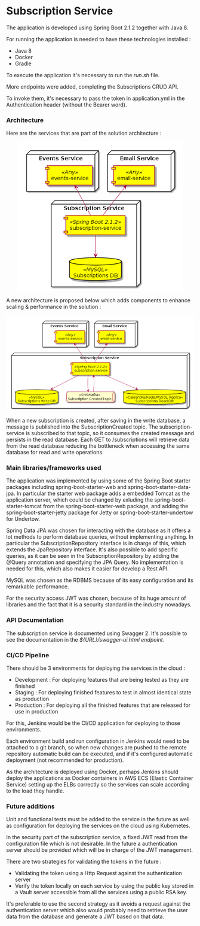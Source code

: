 # Subscription Service

The application is developed using Spring Boot 2.1.2 together with Java 8.

For running the application is needed to have these technologies installed :

* Java 8
* Docker
* Gradle

To execute the application it's necessary to run the *run.sh* file.

More endpoints were added, completing the Subscriptions CRUD API.

To invoke them, it's necessary to pass the token in application.yml in the
Authentication header (without the Bearer word).

### Architecture

Here are the services that are part of the solution architecture :

<div align="center">
  <img src="architecture.png" alt="Architecture Diagram">
</div>

A new architecture is proposed below which adds components to enhance scaling
 & performance in the solution :
 
<div align="center">
  <img src="architecture-enhancements.png" alt="Architecture Diagram">
</div>

When a new subscription is created, after saving in the write database, 
a message is published into the SubscriptionCreated topic. The subscription-service
is subscribed to that topic, so it consumes the created message and persists in
the read database. Each GET to /subscriptions will retrieve data from the read
database reducing the bottleneck when accessing the same database for read and 
write operations.

### Main libraries/frameworks used

The application was implemented by using some of the Spring Boot starter packages
including spring-boot-starter-web and spring-boot-starter-data-jpa.
In particular the starter web package adds a embedded Tomcat as the application
server, which could be changed by exluding the spring-boot-starter-tomcat from the
spring-boot-starter-web package, and adding the spring-boot-starter-jetty package
for Jetty or spring-boot-starter-undertow for Undertow.

Spring Data JPA was chosen for interacting with the database as it offers a lot
methods to perform database queries, without implementing anything.
In particular the SubscriptionRepository interface is in charge of this, which extends
the JpaRepository interface. It's also possible to add specific queries, as it
can be seen in the SubscriptionRepository by adding the @Query annotation and
specifying the JPA Query. No implementation is needed for this, which also makes
it easier for develop a Rest API.

MySQL was chosen as the RDBMS because of its easy configuration and its remarkable
performance.

For the security access JWT was chosen, because of its huge amount of libraries
and the fact that it is a security standard in the industry nowadays.

### API Documentation

The subscription service is documented using Swagger 2. It's possible to see
 the documentation in the *${URL}/swagger-ui.html endpoint*.
 
### CI/CD Pipeline

There should be 3 environments for deploying the services in the cloud :

* Development : For deploying features that are being tested as they are finished
* Staging : For deploying finished features to test in almost identical state as production
* Production : For deploying all the finished features that are released for use in production

For this, Jenkins would be the CI/CD application for deploying to those environments.

Each environment build and run configuration in Jenkins would need to be attached
to a git branch, so when new changes are pushed to the remote repository automatic build
can be executed, and if it's configured automatic deployment (not recommended for production).

As the architecture is deployed using Docker, perhaps Jenkins should deploy the
applications as Docker containers in AWS ECS (Elastic Container Service) setting
up the ELBs correctly so the services can scale according to the load they handle.

### Future additions

Unit and functional tests must be added to the service in the future as well as
configuration for deploying the services on the cloud using Kubernetes.

In the security part of the subscription service, a fixed JWT read from the
configuration file which is not desirable. In the future a authentication server should be
provided which will be in charge of the JWT management.

There are two strategies for validating the tokens in the future : 

* Validating the token using a Http Request against the authentication server
* Verify the token locally on each service by using the public key stored in a Vault
server accessible from all the services using a public RSA key.

It's preferable to use the second strategy as it avoids a request against the
authentication server which also would probably need to retrieve the user data from
the database and generate a JWT based on that data.
